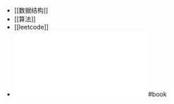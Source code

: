 - [[数据结构]]
- [[算法]]
- [[leetcode]]
- ![垃圾回收的算法与实现.pdf](../assets/垃圾回收的算法与实现_1650691994890_0.pdf) #book